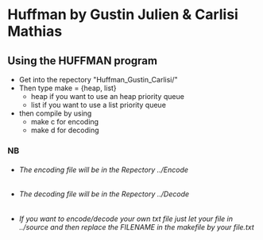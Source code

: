 # Huffman by Gustin Julien & Carlisi Mathias
## Using the HUFFMAN program

* Get into the repectory "Huffman_Gustin_Carlisi/"
* Then type make = {heap, list}
  - heap if you want to use an heap priority queue
  - list if you want to use a list priority queue
* then compile by using
  - make c for encoding
  - make d for decoding



### NB
* ###### The encoding file will be in the Repectory ../Encode
* ###### The decoding file will be in the Repectory ../Decode
* ###### If you want to encode/decode your own txt file just let your file in ../source and then replace the FILENAME in the makefile by your file.txt
